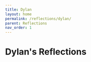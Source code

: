 ```yaml
---
title: Dylan
layout: home
permalink: /reflections/dylan/
parent: Reflections
nav_order: 1
---
```


# Dylan's Reflections
